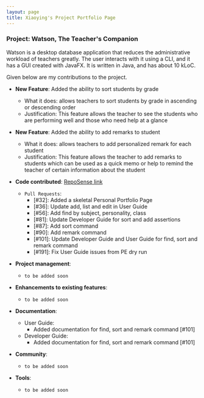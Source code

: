 ```yaml
---
layout: page
title: Xiaoying's Project Portfolio Page
---
```


### Project: Watson, The Teacher's Companion

Watson is a desktop database application that
reduces the administrative workload of teachers greatly.
The user interacts with it using a CLI, and it has a GUI created with JavaFX.
It is written in Java, and has about 10 kLoC.

Given below are my contributions to the project.

* **New Feature**: Added the ability to sort students by grade
    * What it does: allows teachers to sort students by grade in ascending or descending order
    * Justification: This feature allows the teacher to see the students who are performing well and those who need help at a glance

* **New Feature**: Added the ability to add remarks to student
    * What it does: allows teachers to add personalized remark for each student
    * Justification: This feature allows the teacher to add remarks to students which can be used as a quick memo or help to remind the teacher of certain information about the student

* **Code contributed**: [RepoSense link](https://nus-cs2103-ay2223s1.github.io/tp-dashboard/?search=xiaoying1129&breakdown=true)
  * `Pull Requests`:
    * [#32]: Added a skeletal Personal Portfolio Page
    * [#36]: Update add, list and edit in User Guide
    * [#56]: Add find by subject, personality, class
    * [#81]: Update Developer Guide for sort and add assertions
    * [#87]: Add sort command
    * [#90]: Add remark command
    * [#101]: Update Developer Guide and User Guide for find, sort and remark command
    * [#191]: Fix User Guide issues from PE dry run

* **Project management**:
    * `to be added soon`

* **Enhancements to existing features**:
    * `to be added soon`

* **Documentation**:
    * User Guide:
        * Added documentation for find, sort and remark command [#101]
    * Developer Guide:
        * Added documentation for find, sort and remark command [#101]

* **Community**:
    * `to be added soon`

* **Tools**:
    * `to be added soon`


